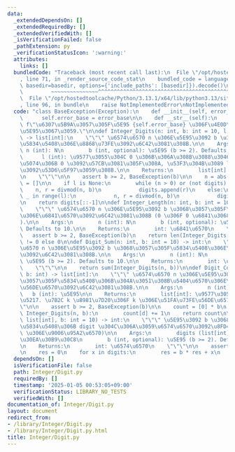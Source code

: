 ```yaml
---
data:
  _extendedDependsOn: []
  _extendedRequiredBy: []
  _extendedVerifiedWith: []
  _isVerificationFailed: false
  _pathExtension: py
  _verificationStatusIcon: ':warning:'
  attributes:
    links: []
  bundledCode: "Traceback (most recent call last):\n  File \"/opt/hostedtoolcache/Python/3.13.1/x64/lib/python3.13/site-packages/onlinejudge_verify/documentation/build.py\"\
    , line 71, in _render_source_code_stat\n    bundled_code = language.bundle(stat.path,\
    \ basedir=basedir, options={'include_paths': [basedir]}).decode()\n          \
    \         ~~~~~~~~~~~~~~~^^^^^^^^^^^^^^^^^^^^^^^^^^^^^^^^^^^^^^^^^^^^^^^^^^^^^^^^^^^^^^^^^^\n\
    \  File \"/opt/hostedtoolcache/Python/3.13.1/x64/lib/python3.13/site-packages/onlinejudge_verify/languages/python.py\"\
    , line 96, in bundle\n    raise NotImplementedError\nNotImplementedError\n"
  code: "class BaseException(Exception):\n    def __init__(self, error_base):\n  \
    \      self.error_base = error_base\n\n    def __str__(self):\n        return\
    \ f\"\u6307\u5B9A\u3057\u305F\u5E95 {self.error_base} \u306F\u4E0D\u6B63\u306A\
    \u5E95\u3067\u3059.\"\n\ndef Integer_Digits(n: int, b: int = 10, l: int = None)\
    \ -> list[int]:\n    \"\"\" \u6574\u6570 n \u306E\u5E95\u3092 b \u3068\u3057\u305F\
    \u5834\u5408\u306E\u8868\u73FE\u3092\u6C42\u3081\u308B.\n\n    Args:\n       \
    \ n (int): N\n        b (int, optional): \u5E95 (b >= 2). Defaults to 10.\n  \
    \      l (int): \u9577\u3055\u304C 0 \u306B\u306A\u308B\u3088\u3046\u306B\u5DE6\
    \u5074\u306B 0 \u3092\u57CB\u3081\u305F\u308A, \u53F3\u304B\u3089 l \u8981\u7D20\
    \u3092\u53D6\u5F97\u3059\u308B.\n\n    Returns:\n        list[int]: \u8868\u793A\
    \n    \"\"\"\n\n    assert b >= 2, BaseException(b)\n\n    n = abs(n)\n    digits\
    \ = []\n\n    if l is None:\n        while (n > 0) or (not digits):\n        \
    \    n, r = divmod(n, b)\n            digits.append(r)\n    else:\n        for\
    \ _ in range(l):\n            n, r = divmod(n, b)\n            digits.append(r)\n\
    \n    return digits[::-1]\n\ndef Integer_Length(n: int, b: int = 10) -> int:\n\
    \    \"\"\" \u6574\u6570 n \u306E\u5E95\u3092 b \u3068\u3057\u305F\u5834\u5408\
    \u306E\u6841\u6570\u3092\u6C42\u3081\u308B (0 \u306F 0 \u6841\u3068\u3059\u308B\
    ).\n\n    Args:\n        n (int): N\n        b (int, optional): \u5E95 (b >= 2).\
    \ Defaults to 10.\n\n    Returns:\n        int: \u6841\u6570\n    \"\"\"\n\n \
    \   assert b >= 2, BaseException(b)\n    return len(Integer_Digits(n, b)) if n\
    \ != 0 else 0\n\ndef Digit_Sum(n: int, b: int = 10) -> int:\n    \"\"\" \u6574\
    \u6570 n \u306E\u5E95\u3092 b \u3068\u3057\u305F\u5834\u5408\u306E\u6841\u548C\
    \u3092\u6C42\u3081\u308B.\n\n    Args:\n        n (int): N\n        b (int, optional):\
    \ \u5E95 (b >= 2). Defaults to 10.\n\n    Returns:\n        int: \u6841\u548C\n\
    \    \"\"\"\n\n    return sum(Integer_Digits(n, b))\n\ndef Digit_Count(n: int,\
    \ b: int) -> list[int]:\n    \"\"\" \u6574\u6570 n \u306E\u5E95\u3092 b \u3068\
    \u3057\u305F\u5834\u5408\u306B\u304A\u3051\u308B\u5404\u6570\u306E\u51FA\u73FE\
    \u56DE\u6570\u3092\u6C42\u3081\u308B.\n\n    Args:\n        n (int): N\n     \
    \   b (int): \u5E95\n\n    Returns:\n        list[int]: \u9577\u3055 b \u306E\u914D\
    \u5217. \u7B2C k \u8981\u7D20\u306F k \u306E\u51FA\u73FE\u56DE\u6570.\n    \"\"\
    \"\n\n    assert b >= 2, BaseException(b)\n\n    count = [0] * b\n    for d in\
    \ Integer_Digits(n, b):\n        count[d] += 1\n    return count\n\ndef From_Digits(digits:\
    \ list[int], b: int = 10) -> int:\n    \"\"\" \u5E95\u3092 b \u3068\u3057\u305F\
    \u5834\u5408\u306B digit \u304C\u306A\u3059\u6574\u6570\u3092\u8FD4\u3059 (Interger_Digit\
    \ \u306E\u9006\u95A2\u6570)\n\n    Args:\n        digits (list[int]): \u6570\u306E\
    \u30EA\u30B9\u30C8\n        b (int, optional): \u5E95 (b >= 2). Defaults to 10.\n\
    \n    Returns:\n        int: \u6574\u6570\n    \"\"\"\n\n    assert b >= 2, BaseException(b)\n\
    \n    res = 0\n    for x in digits:\n        res = b * res + x\n    return res\n"
  dependsOn: []
  isVerificationFile: false
  path: Integer/Digit.py
  requiredBy: []
  timestamp: '2025-01-05 00:53:05+09:00'
  verificationStatus: LIBRARY_NO_TESTS
  verifiedWith: []
documentation_of: Integer/Digit.py
layout: document
redirect_from:
- /library/Integer/Digit.py
- /library/Integer/Digit.py.html
title: Integer/Digit.py
---
```

